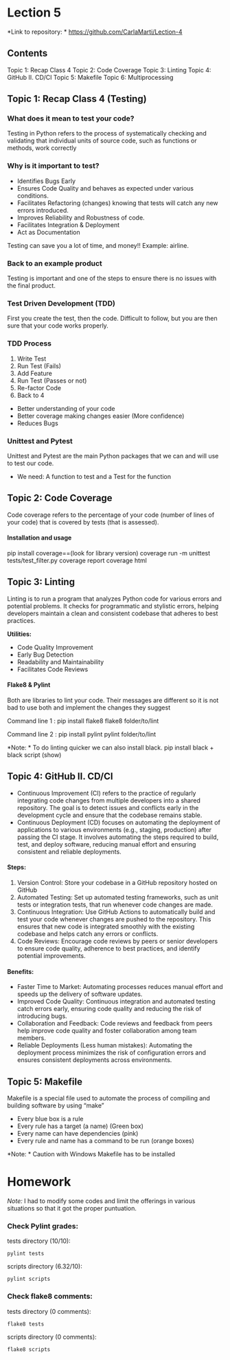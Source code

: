 # Lection 5

*Link to repository: * https://github.com/CarlaMarti/Lection-4 

## Contents

Topic 1: Recap Class 4
Topic 2: Code Coverage
Topic 3: Linting
Topic 4: GitHub II. CD/CI
Topic 5: Makefile
Topic 6: Multiprocessing

## Topic 1: Recap Class 4 (Testing) 

### What does it mean to test your code?

Testing in Python refers to the process of
systematically checking and validating that
individual units of source code, such as
functions or methods, work correctly

### Why is it important to test?

- Identifies Bugs Early
- Ensures Code Quality and behaves as expected
under various conditions.
- Facilitates Refactoring (changes) knowing that
tests will catch any new errors introduced.
- Improves Reliability and Robustness of code.
- Facilitates Integration & Deployment
- Act as Documentation

Testing can save you a lot of time, and money!! Example: airline.

### Back to an example product 

Testing is important and one of the steps to ensure there is no issues with the final product.

### Test Driven Development (TDD)

First you create the test, then the code. Difficult to follow, but you are then sure that your code works properly.

### TDD Process

1. Write Test
2. Run Test (Fails)
3. Add Feature
4. Run Test (Passes or not)
5. Re-factor Code
6. Back to 4

- Better understanding of your code
- Better coverage making changes easier (More confidence)
- Reduces Bugs

### Unittest and Pytest 

Unittest and Pytest are the main Python packages that we can and will use to test our code.

- We need: A function to test and a Test for the function

## Topic 2: Code Coverage

Code coverage refers to the percentage of
your code (number of lines of your code) that
is covered by tests (that is assessed).

#### Installation and usage

pip install coverage==(look for library version)
coverage run -m unittest tests/test_filter.py
coverage report
coverage html 

## Topic 3: Linting

Linting is to run a program that analyzes Python
code for various errors and potential problems. It
checks for programmatic and stylistic errors,
helping developers maintain a clean and consistent
codebase that adheres to best practices.

**Utilities:**

- Code Quality Improvement
- Early Bug Detection
- Readability and Maintainability
- Facilitates Code Reviews

#### Flake8 & Pylint

Both are libraries to lint your code. Their messages are different so it is not bad
to use both and implement the changes they suggest

Command line 1 :
pip install flake8
flake8 folder/to/lint

Command line 2 :
pip install pylint
pylint folder/to/lint

*Note: * To do linting quicker we can also install black. pip install black + black script (show)

## Topic 4: GitHub II. CD/CI

- Continuous Improvement (CI) refers to the practice of
regularly integrating code changes from multiple developers
into a shared repository. The goal is to detect issues and conflicts early in the
development cycle and ensure that the codebase
remains stable.
- Continuous Deployment (CD) focuses on automating the
deployment of applications to various environments (e.g.,
staging, production) after passing the CI stage. It involves automating the steps required to build, test,
and deploy software, reducing manual effort and
ensuring consistent and reliable deployments.

#### Steps:

1. Version Control: Store your codebase in a GitHub repository hosted on GitHub
2. Automated Testing: Set up automated testing frameworks, such as unit tests or integration
tests, that run whenever code changes are made.
3. Continuous Integration: Use GitHub Actions to automatically build and test your code
whenever changes are pushed to the repository. This ensures that new code is integrated
smoothly with the existing codebase and helps catch any errors or conflicts.
4. Code Reviews: Encourage code reviews by peers or senior developers to ensure code quality,
adherence to best practices, and identify potential improvements.

#### Benefits:

- Faster Time to Market: Automating processes reduces manual effort and speeds up the delivery of software updates.
- Improved Code Quality: Continuous integration and automated testing catch errors early, ensuring code quality and
reducing the risk of introducing bugs.
- Collaboration and Feedback: Code reviews and feedback from peers help improve code quality and foster
collaboration among team members.
- Reliable Deployments (Less human mistakes): Automating the deployment process minimizes the risk of
configuration errors and ensures consistent deployments across environments.

## Topic 5: Makefile

Makefile is a special file used to
automate the process of
compiling and building software
by using “make”

- Every blue box is a rule
- Every rule has a target (a name) (Green
box)
- Every name can have dependencies (pink)
- Every rule and name has a command to
be run (orange boxes)

*Note: * Caution with Windows Makefile has to be installed

# Homework

*Note:* I had to modify some codes and limit the offerings in various situations so that it got the proper puntuation.

### Check Pylint grades: 
    
tests directory (10/10):

    pylint tests

scripts directory (6.32/10):

    pylint scripts


### Check flake8 comments: 

tests directory (0 comments):

    flake8 tests

scripts directory (0 comments):

    flake8 scripts
